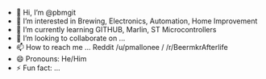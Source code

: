 - 👋 Hi, I’m @pbmgit
- 👀 I’m interested in Brewing, Electronics, Automation, Home Improvement
- 🌱 I’m currently learning GITHUB, Marlin, ST Microcontrollers
- 💞️ I’m looking to collaborate on ...
- 📫 How to reach me ... Reddit /u/pmallonee / /r/BeermkrAfterlife
- 😄 Pronouns: He/Him
- ⚡ Fun fact: ...

<!---
pbmgit/pbmgit is a ✨ special ✨ repository because its `README.md` (this file) appears on your GitHub profile.
You can click the Preview link to take a look at your changes.
--->
